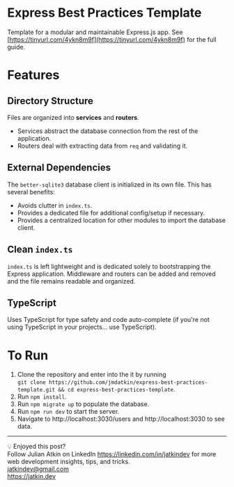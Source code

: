 # Express Best Practices Template

Template for a modular and maintainable Express.js app. See [https://tinyurl.com/4ykn8m9f](https://tinyurl.com/4ykn8m9f) for the full guide.

# Features
## Directory Structure
Files are organized into **services** and **routers**.
+ Services abstract the database connection from the rest of the application.
+ Routers deal with extracting data from `req` and validating it.

## External Dependencies
The `better-sqlite3` database client is initialized in its own file. This has several benefits:
+ Avoids clutter in `index.ts`.
+ Provides a dedicated file for additional config/setup if necessary.
+ Provides a centralized location for other modules to import the database client.

## Clean `index.ts`
`index.ts` is left lightweight and is dedicated solely to bootstrapping the Express application.
Middleware and routers can be added and removed and the file remains readable and organized.

## TypeScript
Uses TypeScript for type safety and code auto-complete (if you're not using TypeScript in your projects... use TypeScript).

# To Run
1. Clone the repository and enter into the it by running \
`git clone https://github.com/jmdatkin/express-best-practices-template.git && cd express-best-practices-template`.
4. Run `npm install`.
5. Run `npm migrate up` to populate the database.
6. Run `npm run dev` to start the server.
7. Navigate to http://localhost:3030/users and http://localhost:3030 to see data.

---

💡 Enjoyed this post? \
Follow Julian Atkin on LinkedIn <https://linkedin.com/in/jatkindev> for more web development insights, tips, and tricks. \
jatkindev@gmail.com \
<https://jatkin.dev>
